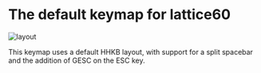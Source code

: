 # The default keymap for lattice60

![layout](https://i.imgur.com/wl6GVYJ.png)

This keymap uses a default HHKB layout, with support for a split spacebar and the addition of GESC on the ESC key.
